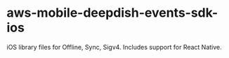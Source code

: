 # aws-mobile-deepdish-events-sdk-ios
iOS library files for Offline, Sync, Sigv4. Includes support for React Native.
